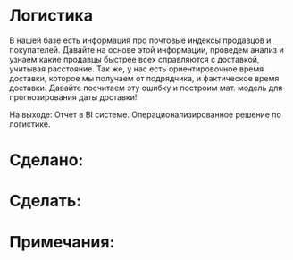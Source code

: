 # Логистика   
В нашей базе есть информация про почтовые индексы продавцов и покупателей. Давайте на основе этой информации, проведем анализ и узнаем какие продавцы быстрее всех справляются с доставкой, учитывая расстояние. Так же, у нас есть ориентировочное время доставки, которое мы получаем от подрядчика, и фактическое время доставки. Давайте посчитаем эту ошибку и построим мат. модель для прогнозирования даты доставки! 

На выходе: Отчет в BI системе. Операционализированное решение по логистике. 
# Сделано:  
# Сделать:   
# Примечания:   
